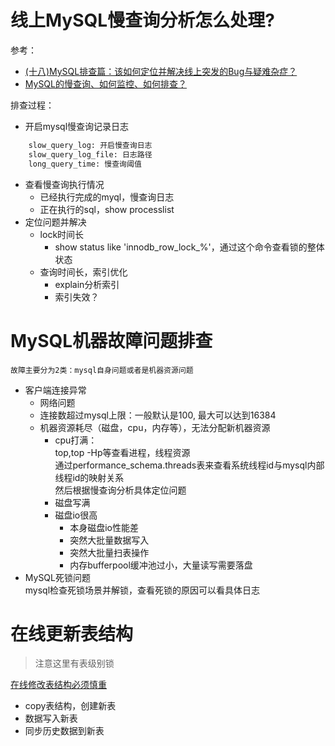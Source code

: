 # 线上MySQL慢查询分析怎么处理?
参考：
- [(十八)MySQL排查篇：该如何定位并解决线上突发的Bug与疑难杂症？](https://juejin.cn/post/7165767441883398175)  
- [MySQL的慢查询、如何监控、如何排查？](https://blog.csdn.net/qq_42052956/article/details/111387051)

排查过程：
- 开启mysql慢查询记录日志
```sql
    slow_query_log: 开启慢查询日志
    slow_query_log_file: 日志路径
    long_query_time: 慢查询阈值
```
- 查看慢查询执行情况
    - 已经执行完成的myql，慢查询日志
    - 正在执行的sql，show processlist
- 定位问题并解决
    - lock时间长
        - show status like 'innodb_row_lock_%'，通过这个命令查看锁的整体状态
    - 查询时间长，索引优化
        - explain分析索引
        - 索引失效？

# MySQL机器故障问题排查
    故障主要分为2类：mysql自身问题或者是机器资源问题
- 客户端连接异常
    - 网络问题
    - 连接数超过mysql上限：一般默认是100, 最大可以达到16384
    - 机器资源耗尽（磁盘，cpu，内存等），无法分配新机器资源
        - cpu打满：  
            top,top -Hp等查看进程，线程资源  
            通过performance_schema.threads表来查看系统线程id与mysql内部线程id的映射关系  
            然后根据慢查询分析具体定位问题
        - 磁盘写满
        - 磁盘io很高
            - 本身磁盘io性能差
            - 突然大批量数据写入
            - 突然大批量扫表操作
            - 内存bufferpool缓冲池过小，大量读写需要落盘
- MySQL死锁问题  
    mysql检查死锁场景并解锁，查看死锁的原因可以看具体日志

# 在线更新表结构
> 注意这里有表级别锁

[在线修改表结构必须慎重](
https://zq99299.github.io/mysql-tutorial/ali-new-retail/05/02.html#%E5%9C%A8%E7%BA%BF%E4%BF%AE%E6%94%B9%E8%A1%A8%E7%BB%93%E6%9E%84%E5%BF%85%E9%A1%BB%E6%85%8E%E9%87%8D)
- copy表结构，创建新表
- 数据写入新表
- 同步历史数据到新表

